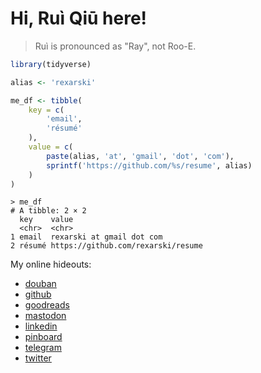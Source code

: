 # Hi, Ruì Qiū here!

> Ruì is pronounced as "Ray", not Roo-E.

```r
library(tidyverse)

alias <- 'rexarski'

me_df <- tibble(
    key = c(
        'email',
        'résumé'
    ),
    value = c(
        paste(alias, 'at', 'gmail', 'dot', 'com'),
        sprintf('https://github.com/%s/resume', alias)
    )
)
```

```
> me_df
# A tibble: 2 × 2
  key    value
  <chr>  <chr>
1 email  rexarski at gmail dot com
2 résumé https://github.com/rexarski/resume
```

My online hideouts:

- [douban](https://www.douban.com/people/rexarski/)
- [github](https://github.com/rexarski)
- [goodreads](https://www.goodreads.com/user/show/66423413-rui)
- [mastodon](https://mastodon.social/@rexarski)
- [linkedin](https://www.linkedin.com/in/rqiu/)
- [pinboard](https://pinboard.in/u:rexarski)
- [telegram](https://t.me/itsnopie)
- [twitter](https://twitter.com/rexarski)
